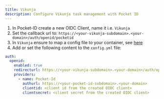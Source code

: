 ```yaml
---
title: Vikunja
description: Configure Vikunja task management with Pocket ID
---
```


1. In Pocket-ID create a new OIDC Client, name it i.e. `Vikunja`
2. Set the callback url to: `https://<your-vikunja-subdomain>.<your-domain>/auth/openid/pocketid`
3. In `Vikunja` ensure to map a config file to your container, see [here](https://vikunja.io/docs/config-options/#using-a-config-file-with-docker-compose)
4. Add or set the following content to the `config.yml` file:

```yml
auth:
  openid:
    enabled: true
    redirecturl: https://<your-vikunja-subdomain>.<your-domain>/auth/openid/pocketid
    providers:
      - name: Pocket-Id
        authurl: https://<your-pocket-id-subdomain>.<your-domain>
        clientid: <client id from the created OIDC client>
        clientsecret: <client secret from the created OIDC client>
```
